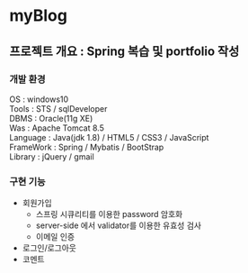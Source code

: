 # myBlog

<h2>프로젝트 개요 : Spring 복습 및 portfolio 작성</h2>
<h3>개발 환경</h3>

OS : windows10 <br>
Tools : STS / sqlDeveloper <br>
DBMS : Oracle(11g XE) <br>
Was : Apache Tomcat 8.5 <br>
Language : Java(jdk 1.8) / HTML5 / CSS3 / JavaScript <br>
FrameWork : Spring / Mybatis / BootStrap <br>
Library : jQuery / gmail <br>

<h3>구현 기능</h3>
<ul>
  <li>회원가입
    <ul>
      <li>스프링 시큐리티를 이용한 password 암호화</li>
      <li>server-side 에서 validator를 이용한 유효성 검사</li>
      <li>이메일 인증</li>
    </ul>
  </li>
 
  <li>로그인/로그아웃</li>
  <li>코멘트</li>
</ul>
